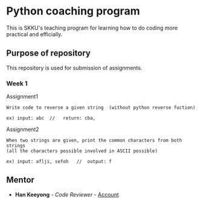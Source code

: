 # Python coaching program

This is SKKU's teaching program for learning how to do coding more practical and efficially.

## Purpose of repository

This repository is used for submission of assignments.

### Week 1

Assignment1

```
Write code to reverse a given string  (without python reverse fuction)

ex) input: abc  //   return: cba,
```

Assignment2

```
When two strings are given, print the common characters from both strings 
(all the characters possible involved in ASCII possible)

ex) input: aflji, sefoh   //  output: f 
```

## Mentor

* **Han Keeyong** - *Code Reviewer* - [Account](https://github.com/keeyong)
